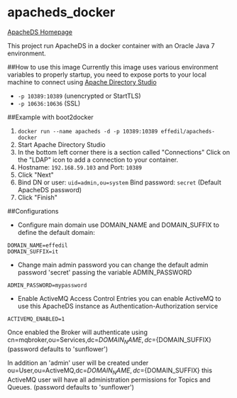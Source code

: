 apacheds_docker
===============

[ApacheDS Homepage](http://directory.apache.org/apacheds/)

This project run ApacheDS in a docker container with an Oracle Java 7 environment. 


##How to use this image
Currently this image uses various environment variables to properly startup, you need to expose ports to your local machine to connect using [Apache Directory Studio](http://directory.apache.org/studio/)

* `-p 10389:10389`  (unencrypted or StartTLS)
* `-p 10636:10636`  (SSL)

##Example with boot2docker

1. `docker run --name apacheds -d -p 10389:10389 effedil/apacheds-docker`
2. Start Apache Directory Studio 
3. In the bottom left corner there is a section called "Connections" Click on the "LDAP" icon to add a connection to your container. 
4. Hostname: `192.168.59.103` and Port: `10389`
5. Click "Next"
6. Bind DN or user: `uid=admin,ou=system` Bind password: `secret` (Default ApacheDS password)
7. Click "Finish"

##Configurations

* Configure main domain
use DOMAIN_NAME and DOMAIN_SUFFIX to define the default domain:
```
DOMAIN_NAME=effedil
DOMAIN_SUFFIX=it
```
* Change main admin password 
you can change the default admin password 'secret' passing the variable ADMIN_PASSWORD
```
ADMIN_PASSWORD=mypassword
```
* Enable ActiveMQ Access Control Entries
you can enable ActiveMQ to use this ApacheDS instance as Authentication-Authorization service
``` 
ACTIVEMQ_ENABLED=1
```
Once enabled the Broker will authenticate using cn=mqbroker,ou=Services,dc=${DOMAIN_NAME},dc=${DOMAIN_SUFFIX} 
(password defaults to 'sunflower')

In addition an 'admin' user will be created under ou=User,ou=ActiveMQ,dc=${DOMAIN_NAME},dc=${DOMAIN_SUFFIX}
this ActiveMQ user will have all administration permissions for Topics and Queues.
(password defaults to 'sunflower')

